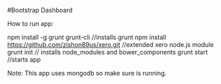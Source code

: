 #Bootstrap Dashboard

How to run app:

npm install -g grunt grunt-cli //installs grunt
npm install https://github.com/zishon89us/xero.git //extended xero node.js module
grunt init // installs node_modules and bower_components
grunt start //starts app

Note: This app uses mongodb so make sure is running.
